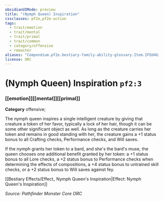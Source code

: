 ```yaml
---
obsidianUIMode: preview
title: "(Nymph Queen) Inspiration"
cssclasses: pf2e,pf2e-action
tags:
  - trait/emotion
  - trait/mental
  - trait/primal
  - trait/common
  - category/offensive
  - remaster
aliases: "Compendium.pf2e.bestiary-family-ability-glossary.Item.IFQd4GiHlV33p7oK"
license: ORC
---
```

# (Nymph Queen) Inspiration `pf2:3`

### [[emotion]][[mental]][[primal]]

**Category** offensive; 




The nymph queen inspires a single intelligent creature by giving that creature a token of her favor, typically a lock of her hair, though it can be some other significant object as well. As long as the creature carries her token and remains in good standing with her, the creature gains a +1 status bonus to all Crafting checks, Performance checks, and Will saves.

If the nymph grants her token to a bard, and she's the bard's muse, the queen chooses one additional benefit granted by her token: a +1 status bonus to all Lore checks, a +2 status bonus to Performance checks when determining the effects of compositions, a +4 status bonus to untrained skill checks, or a +2 status bonus to Will saves against fey.

[[Bestiary Effects/Effect_ Nymph Queen's Inspiration|Effect: Nymph Queen's Inspiration]]

*Source: Pathfinder Monster Core*
*ORC*